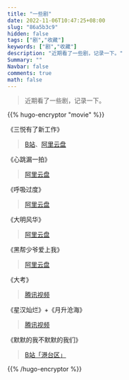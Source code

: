 ```yaml
---
title: "一些剧"
date: 2022-11-06T10:47:25+08:00
slug: "86a5b3c9"
hidden: false
tags: ["剧","收藏"]
keywords: ["剧","收藏"]
description: "近期看了一些剧，记录一下。"
Summary: ""
Navbar: false
comments: true
math: false
---
```


> 近期看了一些剧，记录一下。

<!--more-->

{{% hugo-encryptor "movie" %}}

《三悦有了新工作》

> [B站](https://www.bilibili.com/bangumi/play/ep678800)、[阿里云盘](https://www.aliyundrive.com/s/E7c6CCXXdCR)

《心跳漏一拍》

> [阿里云盘](https://www.aliyundrive.com/s/fXZX6WapGEj)

《呼吸过度》

> [阿里云盘](https://www.aliyundrive.com/s/vo6DayUMPpE)

《大明风华》

>[阿里云盘](https://www.aliyundrive.com/s/Zopeai9pDRr)

《黑帮少爷爱上我》

> [阿里云盘](https://www.aliyundrive.com/s/pv2Ztx6m8R4)

《大考》

> [腾讯视频](https://m.v.qq.com/play.html?vid=t0044iedn5j&cid=mzc002000xg1sad)

《星汉灿烂》+《月升沧海》

> [腾讯视频](https://m.v.qq.com/play.html?vid=g0043gk11p9&cid=mzc00200vmd652y)

《默默的我不默默的我们》

> [B站「港台区」](https://www.bilibili.com/bangumi/play/ep672986?vd_source=4537646108247b8265f6d08f50cbb7a8)







{{% /hugo-encryptor %}}

